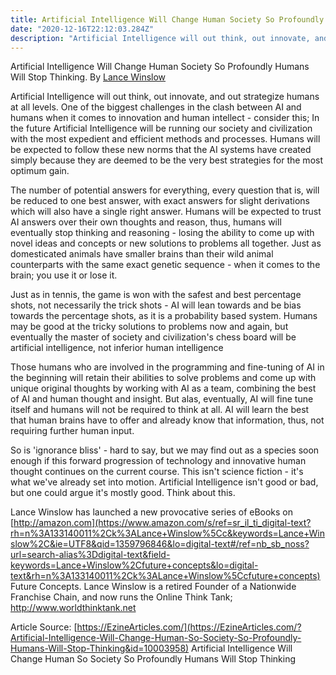 ```yaml
---
title: Artificial Intelligence Will Change Human Society So Profoundly Humans Will Stop Thinking
date: "2020-12-16T22:12:03.284Z"
description: "Artificial Intelligence will out think, out innovate, and our strategize humans at all levels. One of the biggest challenges in the clash between AI and humans when it comes to innovation and human intellect - consider this;"
---
```




Artificial Intelligence Will Change Human Society So Profoundly Humans Will Stop Thinking.
By [Lance Winslow](https://ezinearticles.com/expert/Lance_Winslow/) 

Artificial Intelligence will out think, out innovate, and out strategize humans at all levels. One of the biggest challenges in the clash between AI and humans when it comes to innovation and human intellect - consider this; In the future Artificial Intelligence will be running our society and civilization with the most expedient and efficient methods and processes. Humans will be expected to follow these new norms that the AI systems have created simply because they are deemed to be the very best strategies for the most optimum gain. 

The number of potential answers for everything, every question that is, will be reduced to one best answer, with exact answers for slight derivations which will also have a single right answer. Humans will be expected to trust AI answers over their own thoughts and reason, thus, humans will eventually stop thinking and reasoning - losing the ability to come up with novel ideas and concepts or new solutions to problems all together. Just as domesticated animals have smaller brains than their wild animal counterparts with the same exact genetic sequence - when it comes to the brain; you use it or lose it. 

Just as in tennis, the game is won with the safest and best percentage shots, not necessarily the trick shots - AI will lean towards and be bias towards the percentage shots, as it is a probability based system. Humans may be good at the tricky solutions to problems now and again, but eventually the master of society and civilization's chess board will be artificial intelligence, not inferior human intelligence

Those humans who are involved in the programming and fine-tuning of AI in the beginning will retain their abilities to solve problems and come up with unique original thoughts by working with AI as a team, combining the best of AI and human thought and insight. But alas, eventually, AI will fine tune itself and humans will not be required to think at all. AI will learn the best that human brains have to offer and already know that information, thus, not requiring further human input. 

So is 'ignorance bliss' - hard to say, but we may find out as a species soon enough if this forward progression of technology and innovative human thought continues on the current course. This isn't science fiction - it's what we've already set into motion. Artificial Intelligence isn't good or bad, but one could argue it's mostly good. Think about this.

Lance Winslow has launched a new provocative series of eBooks on [http://amazon.com](https://www.amazon.com/s/ref=sr_il_ti_digital-text?rh=n%3A133140011%2Ck%3ALance+Winslow%5Cc&keywords=Lance+Winslow%2C&ie=UTF8&qid=1359796846&lo=digital-text#/ref=nb_sb_noss?url=search-alias%3Ddigital-text&field-keywords=Lance+Winslow%2Cfuture+concepts&lo=digital-text&rh=n%3A133140011%2Ck%3ALance+Winslow%5Ccfuture+concepts) Future Concepts. Lance Winslow is a retired Founder of a Nationwide Franchise Chain, and now runs the Online Think Tank; http://www.worldthinktank.net

Article Source: [https://EzineArticles.com/](https://EzineArticles.com/?Artificial-Intelligence-Will-Change-Human-So-Society-So-Profoundly-Humans-Will-Stop-Thinking&id=10003958) Artificial Intelligence Will Change Human So Society So Profoundly Humans Will Stop Thinking

